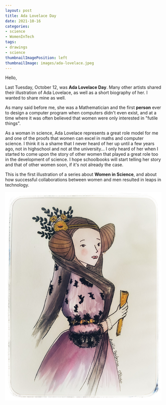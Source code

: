 ```yaml
---
layout: post
title: Ada Lovelace Day
date: 2021-10-16
categories: 
- science
- WomenInTech
tags: 
- drawings
- science
thumbnailImagePosition: left
thumbnailImage: images/ada-lovelace.jpeg
---
```


Hello,

Last Tuesday, October 12, was **Ada Lovelace Day**. 
Many other artists shared their illustration of Ada Lovelace, as well as a short biography of her. 
I wanted to share mine as well. 

As many said before me, she was a Mathematician and the first **person** ever to design a computer program when computers didn't even exist, and at a time 
where it was often believed that women were only interested in "futile things".

As a woman in science, Ada Lovelace represents a great role model for me and one of the proofs that women can excel in maths and computer science. 
I think it is a shame that I never heard of her up until a few years ago, not in highschool and not at the university... 
I only heard of her when I started to come upon the story of other women that played a great role too in the development of science.
I hope schoolbooks will start telling her story and that of other women soon, if it's not already the case.

This is the first illustration of a series about **Women in Science**, and about how successful collaborations between women and men resulted in leaps in technology.

![ada-lovelace](/images/ada-lovelace.jpeg)

